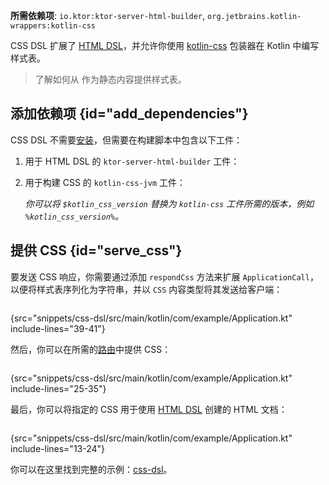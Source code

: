 [//]: # (title: CSS DSL)

<tldr>
<p>
<b>所需依赖项</b>: <code>io.ktor:ktor-server-html-builder</code>, <code>org.jetbrains.kotlin-wrappers:kotlin-css</code>
</p>
<var name="example_name" value="css-dsl"/>
<include from="lib.topic" element-id="download_example"/>
</tldr>

CSS DSL 扩展了 [HTML DSL](server-html-dsl.md)，并允许你使用 [kotlin-css](https://github.com/JetBrains/kotlin-wrappers/blob/master/kotlin-css/README.md) 包装器在 Kotlin 中编写样式表。

> 了解如何从 [](server-static-content.md) 作为静态内容提供样式表。

## 添加依赖项 {id="add_dependencies"}
CSS DSL 不需要[安装](server-plugins.md#install)，但需要在构建脚本中包含以下工件：

1. 用于 HTML DSL 的 `ktor-server-html-builder` 工件：

   <var name="artifact_name" value="ktor-server-html-builder"/>
   <include from="lib.topic" element-id="add_ktor_artifact"/>

2. 用于构建 CSS 的 `kotlin-css-jvm` 工件：

   <var name="group_id" value="org.jetbrains.kotlin-wrappers"/>
   <var name="artifact_name" value="kotlin-css"/>
   <var name="version" value="kotlin_css_version"/>
   <include from="lib.topic" element-id="add_artifact"/>

   你可以将 `$kotlin_css_version` 替换为 `kotlin-css` 工件所需的版本，例如 `%kotlin_css_version%`。

## 提供 CSS {id="serve_css"}

要发送 CSS 响应，你需要通过添加 `respondCss` 方法来扩展 `ApplicationCall`，以便将样式表序列化为字符串，并以 `CSS` 内容类型将其发送给客户端：

```kotlin
```
{src="snippets/css-dsl/src/main/kotlin/com/example/Application.kt" include-lines="39-41"}

然后，你可以在所需的[路由](server-routing.md)中提供 CSS：

```kotlin
```
{src="snippets/css-dsl/src/main/kotlin/com/example/Application.kt" include-lines="25-35"}

最后，你可以将指定的 CSS 用于使用 [HTML DSL](server-html-dsl.md) 创建的 HTML 文档：

```kotlin
```
{src="snippets/css-dsl/src/main/kotlin/com/example/Application.kt" include-lines="13-24"}

你可以在这里找到完整的示例：[css-dsl](https://github.com/ktorio/ktor-documentation/tree/%ktor_version%/codeSnippets/snippets/css-dsl)。